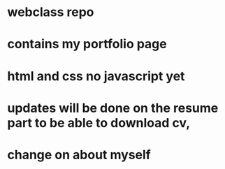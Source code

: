 # webclass repo
# contains my portfolio page
# html and css no javascript yet
# updates will be done on the resume part to be able to download cv,
# change on about myself
